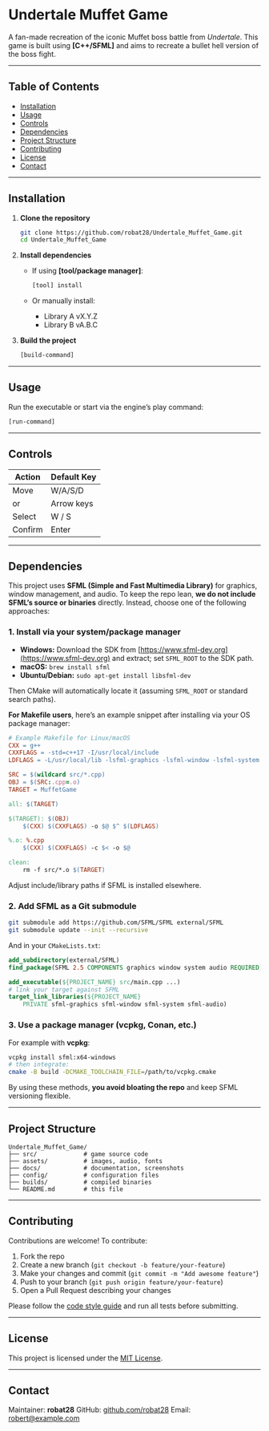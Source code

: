 # Undertale Muffet Game

A fan-made recreation of the iconic Muffet boss battle from *Undertale*. This game is built using **\[C++/SFML]** and aims to recreate a bullet hell version of the boss fight.

---

## Table of Contents

* [Installation](#installation)
* [Usage](#usage)
* [Controls](#controls)
* [Dependencies](#dependencies)
* [Project Structure](#project-structure)
* [Contributing](#contributing)
* [License](#license)
* [Contact](#contact)

---

## Installation

1. **Clone the repository**

   ```bash
   git clone https://github.com/robat28/Undertale_Muffet_Game.git
   cd Undertale_Muffet_Game
   ```
2. **Install dependencies**

   * If using **\[tool/package manager]**:

     ```bash
     [tool] install
     ```
   * Or manually install:

     * Library A vX.Y.Z
     * Library B vA.B.C
3. **Build the project**

   ```bash
   [build-command]
   ```

---

## Usage

Run the executable or start via the engine’s play command:

```bash
[run-command]
```

---

## Controls

| Action          | Default Key |
| --------------- | ----------- |
| Move            | W/A/S/D     |
| or              | Arrow keys  |
| Select          | W / S       |
| Confirm         | Enter       |

---

## Dependencies

This project uses **SFML (Simple and Fast Multimedia Library)** for graphics, window management, and audio. To keep the repo lean, **we do not include SFML’s source or binaries** directly. Instead, choose one of the following approaches:

### 1. Install via your system/package manager

* **Windows:** Download the SDK from [https://www.sfml-dev.org](https://www.sfml-dev.org) and extract; set `SFML_ROOT` to the SDK path.
* **macOS:** `brew install sfml`
* **Ubuntu/Debian:** `sudo apt-get install libsfml-dev`

Then CMake will automatically locate it (assuming `SFML_ROOT` or standard search paths).

**For Makefile users**, here’s an example snippet after installing via your OS package manager:

```makefile
# Example Makefile for Linux/macOS
CXX = g++
CXXFLAGS = -std=c++17 -I/usr/local/include
LDFLAGS = -L/usr/local/lib -lsfml-graphics -lsfml-window -lsfml-system -lsfml-audio

SRC = $(wildcard src/*.cpp)
OBJ = $(SRC:.cpp=.o)
TARGET = MuffetGame

all: $(TARGET)

$(TARGET): $(OBJ)
	$(CXX) $(CXXFLAGS) -o $@ $^ $(LDFLAGS)

%.o: %.cpp
	$(CXX) $(CXXFLAGS) -c $< -o $@

clean:
	rm -f src/*.o $(TARGET)
```

Adjust include/library paths if SFML is installed elsewhere.

### 2. Add SFML as a Git submodule

```bash
git submodule add https://github.com/SFML/SFML external/SFML
git submodule update --init --recursive
```

And in your `CMakeLists.txt`:

```cmake
add_subdirectory(external/SFML)
find_package(SFML 2.5 COMPONENTS graphics window system audio REQUIRED)

add_executable(${PROJECT_NAME} src/main.cpp ...)
# link your target against SFML
target_link_libraries(${PROJECT_NAME}
    PRIVATE sfml-graphics sfml-window sfml-system sfml-audio)
```

### 3. Use a package manager (vcpkg, Conan, etc.)

For example with **vcpkg**:

```bash
vcpkg install sfml:x64-windows
# then integrate:
cmake -B build -DCMAKE_TOOLCHAIN_FILE=/path/to/vcpkg.cmake
```

By using these methods, **you avoid bloating the repo** and keep SFML versioning flexible.

---

## Project Structure

```
Undertale_Muffet_Game/
├── src/             # game source code
├── assets/          # images, audio, fonts
├── docs/            # documentation, screenshots
├── config/          # configuration files
├── builds/          # compiled binaries
└── README.md        # this file
```

---

## Contributing

Contributions are welcome! To contribute:

1. Fork the repo
2. Create a new branch (`git checkout -b feature/your-feature`)
3. Make your changes and commit (`git commit -m "Add awesome feature"`)
4. Push to your branch (`git push origin feature/your-feature`)
5. Open a Pull Request describing your changes

Please follow the [code style guide](docs/CODE_STYLE.md) and run all tests before submitting.

---

## License

This project is licensed under the [MIT License](LICENSE).

---

## Contact

Maintainer: **robat28**
GitHub: [github.com/robat28](https://github.com/robat28)
Email: [robert@example.com](mailto:robert@example.com)
